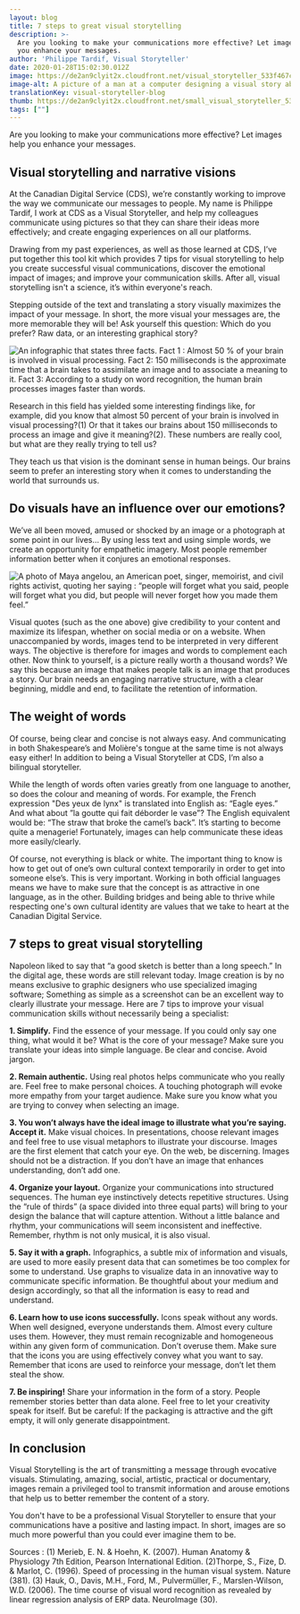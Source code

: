 ```yaml
---
layout: blog
title: 7 steps to great visual storytelling
description: >-
  Are you looking to make your communications more effective? Let images help
  you enhance your messages.
author: 'Philippe Tardif, Visual Storyteller'
date: 2020-01-28T15:02:30.012Z
image: https://de2an9clyit2x.cloudfront.net/visual_storyteller_533f467c76.jpg
image-alt: A picture of a man at a computer designing a visual story about outer space.
translationKey: visual-storyteller-blog
thumb: https://de2an9clyit2x.cloudfront.net/small_visual_storyteller_533f467c76.jpg
tags: [""]
---
```

Are you looking to make your communications more effective? Let images help you enhance your messages.

## Visual storytelling and narrative visions

At the Canadian Digital Service (CDS), we’re constantly working to improve the way we communicate our messages to people. My name is Philippe Tardif, I work at CDS as a Visual Storyteller, and  help my colleagues communicate using pictures so that they can share their ideas more effectively; and create engaging experiences on all our platforms.

Drawing from my past experiences, as well as those learned at CDS, I’ve put together this tool kit which provides 7 tips for visual storytelling to help you create successful visual communications, discover the emotional impact of images; and improve your communication skills. After all, visual storytelling isn't a science, it’s within everyone's reach.

Stepping outside of the text and translating a story visually maximizes the impact of your message. In short, the more visual your messages are, the more memorable they will be! Ask yourself this question: Which do you prefer? Raw data, or an interesting graphical story?

![An infographic that states three facts. Fact 1 : Almost 50 % of your brain is involved in visual processing. Fact 2: 150 milliseconds is the approximate time that a brain takes to assimilate an image and to associate a meaning to it. Fact 3: According to a study on word recognition, the human brain processes images faster than words.](https://de2an9clyit2x.cloudfront.net/visual_storyteller_infographic_6b3259fbc5.jpeg)

Research in this field has yielded some interesting findings like, for example, did you know that almost 50 percent of your brain is involved in visual processing?(1) Or that it takes our brains about 150 milliseconds to process an image and give it meaning?(2). These numbers are really cool, but what are they really trying to tell us?

They teach us that vision is the dominant sense in human beings. Our brains seem to prefer an interesting story when it comes to understanding the world that surrounds us.

## Do visuals have an influence over our emotions?

We’ve all been moved, amused or shocked by an image or a photograph at some point in our lives… By using less text and using simple words, we create an opportunity for empathetic imagery. Most people remember information better when it conjures an emotional responses.

![A photo of Maya angelou, an American poet, singer, memoirist, and civil rights activist, quoting her saying : “people will forget what you said, people will forget what you did, but people will never forget how you made them feel.”](https://de2an9clyit2x.cloudfront.net/maya_angelou_quote_b720ba2d4b.jpeg)

Visual quotes (such as the one above) give credibility to your content and maximize its lifespan, whether on social media or on a website. When unaccompanied by words, images tend to be interpreted in very different ways. The objective is therefore for images and words to complement each other. Now think to yourself,  is a picture really worth a thousand words? We say this because an image that makes people talk is an image that produces a story. Our brain needs an engaging narrative structure, with a clear beginning, middle and end, to facilitate the retention of information.

## The weight of words

Of course, being clear and concise is not always easy. And communicating in both Shakespeare’s and Molière's tongue at the same time is not always easy either! In addition to being a Visual Storyteller at CDS, I’m also a bilingual storyteller.

While the length of words often varies greatly from one language to another, so does the colour and meaning of words. For example, the French expression "Des yeux de lynx" is translated into English as: “Eagle eyes.” And what about ”la goutte qui fait déborder le vase”? The English equivalent would be: “The straw that broke the camel’s back”. It’s starting to become quite a menagerie! Fortunately, images can help communicate these ideas more easily/clearly.

Of course, not everything is black or white. The important thing to know is how to get out
of one’s own cultural context temporarily in order to get into someone else’s. This is very important. Working in both official languages means we have to make sure that the concept is as attractive in one language, as in the other. Building bridges and being able to thrive while respecting one's own cultural identity are values that we take to heart at the Canadian Digital Service.

## 7 steps to great visual storytelling

Napoleon liked to say that “a good sketch is better than a long speech.” In the digital age, these words are still relevant today. Image creation is by no means exclusive to graphic designers who use specialized imaging software; Something as simple as a screenshot can be an excellent way to clearly illustrate your message. Here are 7 tips to improve your visual communication skills without necessarily being a specialist:

**1. Simplify.**
Find the essence of your message. If you could only say one thing, what would it be? What is the core of your message? Make sure you translate your ideas into simple language. Be clear and concise. Avoid jargon.

**2. Remain authentic.**
Using real photos helps communicate who you really are. Feel free to make personal choices. A touching photograph will evoke more empathy from your target audience. Make sure you know what you are trying to convey when selecting an image.

**3. You won’t always have the ideal image to illustrate what you’re saying. Accept it.**
Make visual choices. In presentations, choose relevant images and feel free to use visual metaphors to illustrate your discourse. Images are the first element that catch your eye. On the web, be discerning. Images should not be a distraction. If you don’t have an image that enhances understanding, don’t add one.

**4. Organize your layout.**
Organize your communications into structured sequences. The human eye instinctively detects repetitive structures. Using the “rule of thirds” (a space divided into three equal parts) will bring to your design the balance that will capture attention. Without a little balance and rhythm, your communications will seem inconsistent and ineffective. Remember, rhythm is not only musical, it is also visual.

**5. Say it with a graph.**
Infographics, a subtle mix of information and visuals, are used to more easily present data that can sometimes be too complex for some to understand. Use graphs to visualize data in an innovative way to communicate specific information.
Be thoughtful about your medium and design accordingly, so that all the information is easy to read and understand.

**6. Learn how to use icons successfully.**
Icons speak without any words. When well designed, everyone understands them. Almost every culture uses them. However, they must remain recognizable and homogeneous within any given form of communication. Don’t overuse them. Make sure that the icons you are using effectively convey what you want to say. Remember that icons are used to reinforce your message, don’t let them steal the show.

**7. Be inspiring!**
Share your information in the form of a story. People remember stories better than data alone. Feel free to let your creativity speak for itself. But be careful: If the packaging is attractive and the gift empty, it will only generate disappointment.

## In conclusion

Visual Storytelling is the art of transmitting a message through evocative visuals. Stimulating, amazing, social, artistic, practical or documentary, images remain a privileged tool to transmit information and arouse emotions that help us to better remember the content of a story.

You don't have to be a professional Visual Storyteller to ensure that your communications have a positive and lasting impact. In short, images are so much more powerful than you could ever imagine them to be.

Sources : (1) Merieb, E. N. & Hoehn, K. (2007). Human Anatomy & Physiology 7th Edition, Pearson International Edition. (2)Thorpe, S., Fize, D. & Marlot, C. (1996). Speed of processing in the human visual system. Nature (381). (3) Hauk, O., Davis, M.H., Ford, M., Pulvermüller, F., Marslen-Wilson, W.D. (2006). The time course of visual word recognition as revealed by linear regression analysis of ERP data. NeuroImage (30).


